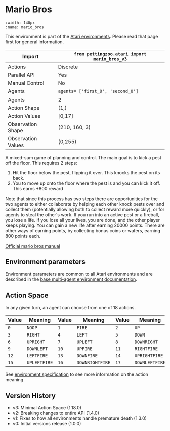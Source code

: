 
# Mario Bros

```{figure} ../_static/videos/multi-agent-environments/mario_bros.gif
:width: 140px
:name: mario_bros
```

This environment is part of the <a href='..'>Atari environments</a>. Please read that page first for general information.

| Import               | `from pettingzoo.atari import mario_bros_v3` |
|----------------------|----------------------------------------------|
| Actions              | Discrete                                     |
| Parallel API         | Yes                                          |
| Manual Control       | No                                           |
| Agents               | `agents= ['first_0', 'second_0']`            |
| Agents               | 2                                            |
| Action Shape         | (1,)                                         |
| Action Values        | [0,17]                                       |
| Observation Shape    | (210, 160, 3)                                |
| Observation Values   | (0,255)                                      |

A mixed-sum game of planning and control. The main goal is to kick a pest off the floor. This requires 2 steps:

1. Hit the floor below the pest, flipping it over. This knocks the pest on its back.
2. You to move up onto the floor where the pest is and you can kick it off. This earns +800 reward

Note that since this process has two steps there are opportunities for the two agents to either collaborate by helping each other knock pests over and collect them (potentially allowing both to collect reward more quickly), or for agents to steal the other's work. If you run into an active pest or a fireball, you lose a life. If you lose all your lives, you are done, and the other player keeps playing. You can gain a new life after earning 20000 points. There are other ways of earning points, by collecting bonus coins or wafers, earning 800 points each.

[Official mario bros manual](https://atariage.com/manual_html_page.php?SoftwareLabelID=286)

## Environment parameters

Environment parameters are common to all Atari environments and are described in the [base multi-agent environment documentation](../multi-agent-environments).

## Action Space

In any given turn, an agent can choose from one of 18 actions.

| Value   | Meaning      | Value   | Meaning         | Value   | Meaning        |
|---------|--------------|---------|-----------------|---------|----------------|
| `0`     | `NOOP`       | `1`     | `FIRE`          | `2`     | `UP`           |
| `3`     | `RIGHT`      | `4`     | `LEFT`          | `5`     | `DOWN`         |
| `6`     | `UPRIGHT`    | `7`     | `UPLEFT`        | `8`     | `DOWNRIGHT`    |
| `9`     | `DOWNLEFT`   | `10`    | `UPFIRE`        | `11`    | `RIGHTFIRE`    |
| `12`    | `LEFTFIRE`   | `13`    | `DOWNFIRE`      | `14`    | `UPRIGHTFIRE`  |
| `15`    | `UPLEFTFIRE` | `16`    | `DOWNRIGHTFIRE` | `17`    | `DOWNLEFTFIRE` |

See [environment specification](../env-spec) to see more information on the action meaning.

## Version History

* v3: Minimal Action Space (1.18.0)
* v2: Breaking changes to entire API (1.4.0)
* v1: Fixes to how all environments handle premature death (1.3.0)
* v0: Initial versions release (1.0.0)
